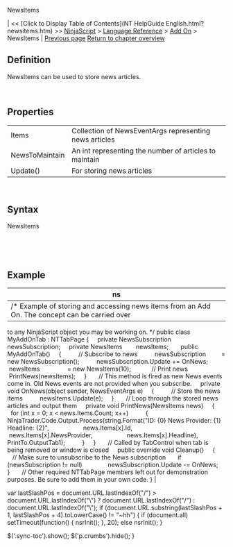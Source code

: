 ﻿










 


NewsItems







| &lt;&lt; [Click to Display Table of Contents](NT HelpGuide English.html?newsitems.htm) &gt;&gt;
 [NinjaScript](ninjascript.htm) &gt; [Language Reference](language_reference_wip.htm) &gt; [Add On](add_on.htm) &gt;
NewsItems | [Previous page](marketdepth.htm)
[Return to chapter overview](add_on.htm)










Definition
----------


NewsItems can be used to store news articles.


 


Properties
----------




|  |  |
| --- | --- |
| Items | Collection of NewsEventArgs representing news articles |
| NewsToMaintain | An int representing the number of articles to maintain |
| Update() | For storing news articles |



 


Syntax
------


NewsItems


 


 


Example
-------




| ns |
| --- |
| /* Example of storing and accessing news items from an Add On. The concept can be carried over
to any NinjaScript object you may be working on. */
public class MyAddOnTab : NTTabPage
{
     private NewsSubscription newsSubscription;
     private NewsItems        newsItems;
 
     public MyAddOnTab()
     {
          // Subscribe to news
          newsSubscription         = new NewsSubscription();
          newsSubscription.Update += OnNews;
          newsItems                = new NewsItems(10);
 
          // Print news
          PrintNews(newsItems);
     }
 
     // This method is fired as new News events come in. Old News events are not provided when you subscribe.
     private void OnNews(object sender, NewsEventArgs e)
     {
          // Store the news items
          newsItems.Update(e);
     }
 
     // Loop through the stored news articles and output them
     private void PrintNews(NewsItems news)
     {
         for (int x = 0; x &lt; news.Items.Count; x++)
          {
               NinjaTrader.Code.Output.Process(string.Format("ID: {0} News Provider: {1} Headline: {2}",
                    news.Items[x].Id,
                    news.Items[x].NewsProvider,
                    news.Items[x].Headline), PrintTo.OutputTab1);
          }
     }
 
     // Called by TabControl when tab is being removed or window is closed
     public override void Cleanup()
     {
          // Make sure to unsubscribe to the News subscription
        if (newsSubscription != null)
               newsSubscription.Update -= OnNews;
     }
 
     // Other required NTTabPage members left out for demonstration purposes. Be sure to add them in your own code.
} |






 
 var lastSlashPos = document.URL.lastIndexOf("/") &gt; document.URL.lastIndexOf("\\") ? document.URL.lastIndexOf("/") : document.URL.lastIndexOf("\\");
 if (document.URL.substring(lastSlashPos + 1, lastSlashPos + 4).toLowerCase() != "~hh") {
 if (document.all) setTimeout(function() {
 nsrInit();
 }, 20);
 else nsrInit();
 }
 
 
 $('.sync-toc').show();
 $('p.crumbs').hide();
 }
 
 
 



